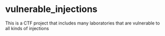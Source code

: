 # vulnerable_injections
This is a CTF project that includes many laboratories that are vulnerable to all kinds of injections
